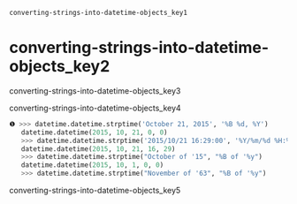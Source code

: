 ```ngMeta
converting-strings-into-datetime-objects_key1
```
# converting-strings-into-datetime-objects_key2
converting-strings-into-datetime-objects_key3

converting-strings-into-datetime-objects_key4

```python
❶ >>> datetime.datetime.strptime('October 21, 2015', '%B %d, %Y')
   datetime.datetime(2015, 10, 21, 0, 0)
   >>> datetime.datetime.strptime('2015/10/21 16:29:00', '%Y/%m/%d %H:%M:%S')
   datetime.datetime(2015, 10, 21, 16, 29)
   >>> datetime.datetime.strptime("October of '15", "%B of '%y")
   datetime.datetime(2015, 10, 1, 0, 0)
   >>> datetime.datetime.strptime("November of '63", "%B of '%y")
```
converting-strings-into-datetime-objects_key5

